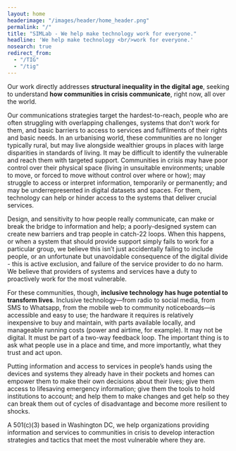 ```yaml
---
layout: home
headerimage: "/images/header/home_header.png"
permalink: "/"
title: "SIMLab - We help make technology work for everyone."
headline: 'We help make technology <br/>work for everyone.'
nosearch: true
redirect_from: 
  - "/TIG"
  - "/tig"
---
```

Our work directly addresses **structural inequality in the digital age**, seeking to understand **how communities in crisis communicate**, right now, all over the world.

Our communications strategies target the hardest-to-reach, people who are often struggling with overlapping challenges, systems that don’t work for them, and basic barriers to access to services and fulfilments of their rights and basic needs. In an urbanising world, these communities are no longer typically rural, but may live alongside wealthier groups in places with large disparities in standards of living. It may be difficult to identify the vulnerable and reach them with targeted support. Communities in crisis may have poor control over their physical space (living in unsuitable environments; unable to move, or forced to move without control over where or how); may struggle to access or interpret information, temporarily or permanently; and may be underrepresented in digital datasets and spaces. For them, technology can help or hinder access to the systems that deliver crucial services. 

Design, and sensitivity to how people really communicate, can make or break the bridge to information and help; a poorly-designed system can create new barriers and trap people in catch-22 loops. When this happens, or when a system that should provide support simply fails to work for a particular group, we believe this isn’t just accidentally failing to include people, or an unfortunate but unavoidable consequence of the digital divide - this is active exclusion, and failure of the service provider to do no harm. We believe that providers of systems and services have a duty to proactively work for the most vulnerable.

For these communities, though, **inclusive technology has huge potential to transform lives**. Inclusive technology&mdash;from radio to social media, from SMS to Whatsapp, from the mobile web to community noticeboards&mdash;is accessible and easy to use; the hardware it requires is relatively inexpensive to buy and maintain, with parts available locally, and manageable running costs (power and airtime, for example). It may not be digital. It must be part of a two-way feedback loop. The important thing is to ask what people use in a place and time, and more importantly, what they trust and act upon. 

Putting information and access to services in people’s hands using the devices and systems they already have in their pockets and homes can empower them to make their own decisions about their lives; give them access to lifesaving emergency information; give them the tools to hold institutions to account; and help them to make changes and get help so they can break them out of cycles of disadvantage and become more resilient to shocks.

A 501(c)(3) based in Washington DC, we help organizations providing information and services to communities in crisis to develop interaction strategies and tactics that meet the most vulnerable where they are.
